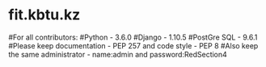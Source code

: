 # fit.kbtu.kz
#For all contributors:
#Python - 3.6.0
#Django - 1.10.5
#PostGre SQL - 9.6.1
#Please keep documentation - PEP 257 and code style - PEP 8
#Also keep the same administrator - name:admin and password:RedSection4
#
